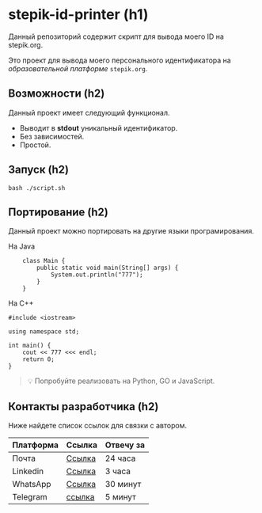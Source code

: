 # stepik-id-printer (h1)
Данный репозиторий содержит скрипт для вывода моего ID на stepik.org.

Это проект для вывода моего персонального идентификатора на *образовательной платформе* ```stepik.org```.
## Возможности (h2)
Данный проект имеет следующий функционал.
* Выводит в __stdout__ уникальный идентификатор.
* Без зависимостей.
* Простой.
## Запуск (h2)
```
bash ./script.sh
```
## Портирование (h2)
Данный проект можно портировать на другие языки програмирования.

На Java
```
	class Main {
		public static void main(String[] args) {
			System.out.println("777");
		}
	}
```

На С++
```
#include <iostream>

using namespace std;

int main() {
	cout << 777 <<< endl;
	return 0;
}
```
> :bulb: Попробуйте реализовать на Python, GO и JavaScript.
## Контакты разработчика  (h2)
Ниже найдете список ссылок для связки c автором.

Платформа | Ссылка                             | Отвечу за |
----------|------------------------------------|-----------|
Почта     |[Ссылка](https://www.google.com/intl/ru/gmail/about/)| 24 часа |
Linkedin  |[Ссылка](https://www.linkedin.com/)| 3 часа |
WhatsApp  |[Ссылка](https://www.whatsapp.com/)| 30 минут |
Telegram  |[ссылка](https://www.telegram.com/)| 5 минут |

